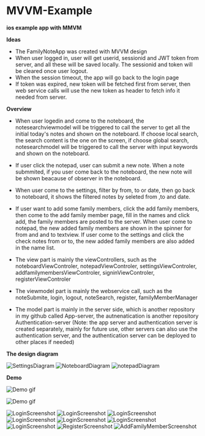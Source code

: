 # MVVM-Example

**ios example app with MMVM**

**Ideas**

* The FamilyNoteApp was created with MVVM design
* When user logged in, user will get userid, sessionid and JWT token from server, and all these will be saved locally. The sessionid and token will be cleared once user logout.
* When the session timeout, the app will go back to the login page
* If token was expired, new token will be fetched first from server, then web service calls will use the new token as header to fetch info it needed from server.

**Overview**


* When user logedin and come to the noteboard, the notesearchviewmodel will be triggered to call the server to get all the initial today's notes and shown on the noteboard. If choose local search, the search content is the one on the screen, if choose global search, notesearchmodel will be triggered to call the server with input keywords and shown on the noteboard.
* If user click the notepad, user can submit a new note. When a note submmited, if you user come back to the noteboard, the new note will be shown beacause of observer in the noteboard.
* When user come to the settings, filter by from, to or date, then go back to noteboard, it shows the filtered notes by seleted from ,to and date.
* If user want to add some family members, click the add family members, then come to the add family member page, fill in the names and click add, the family members are posted to the server. When user come to notepad, the new added family members are shown in the spinner for from and and to textview. If user come to the settings and click the check notes from or to, the new added family members are also added in the name list.

* The view part is mainly the viewControllers, such as the noteboardViewControler, notepadViewControler, settingsViewControler, addfamilymembersViewControler, signinViewControler, registerViewControler
* The viewmodel part is mainly the webservice call, such as the noteSubmite, login, logout, noteSearch, register, familyMemberManager
* The model part is mainly in the server side, which is another repository in my github called App-server, the autnenatication is another repository Authentication-server
(Note: the app server and authentication server is created separately, mainly for future use, other servers can also use the authentication server, and the authentication server can be deployed to other places if needed)

**The design diagram**

![SettingsDiagram](https://github.com/kelci2017/FamilyNoteApp_ios/blob/NoteFamily_images/SettingsDiagram.JPG)
![NoteboardDiagram](https://github.com/kelci2017/FamilyNoteApp_ios/blob/NoteFamily_images/NoteboardDiagram.JPG)
![notepadDiagram](https://github.com/kelci2017/FamilyNoteApp_ios/blob/NoteFamily_images/notepadDiagram.JPG)

**Demo**

![Demo gif](https://github.com/kelci2017/FamilyNoteApp-MVVM-Example/blob/NoteFamily_images/part1.gif)

![Demo gif](https://github.com/kelci2017/FamilyNoteApp-MVVM-Example/blob/NoteFamily_images/part2.gif)

![LoginScreenshot](https://github.com/kelci2017/FamilyNoteApp_ios/blob/NoteFamily_images/login.png)
![LoginScreenshot](https://github.com/kelci2017/FamilyNoteApp_ios/blob/NoteFamily_images/notepad.png)
![LoginScreenshot](https://github.com/kelci2017/FamilyNoteApp_ios/blob/NoteFamily_images/noteboard.png)
![LoginScreenshot](https://github.com/kelci2017/FamilyNoteApp_ios/blob/NoteFamily_images/noteboard1.png)
![LoginScreenshot](https://github.com/kelci2017/FamilyNoteApp_ios/blob/NoteFamily_images/noteboard2.png)
![LoginScreenshot](https://github.com/kelci2017/FamilyNoteApp_ios/blob/NoteFamily_images/settings.png)
![LoginScreenshot](https://github.com/kelci2017/FamilyNoteApp_ios/blob/NoteFamily_images/settings1.png)
![RegisterScreenshot](https://github.com/kelci2017/FamilyNoteApp-MVVM-Example/blob/NoteFamily_images/register.png)
![AddFamilyMemberScreenshot](https://github.com/kelci2017/FamilyNoteApp-MVVM-Example/blob/NoteFamily_images/addFamilyMember.png)

